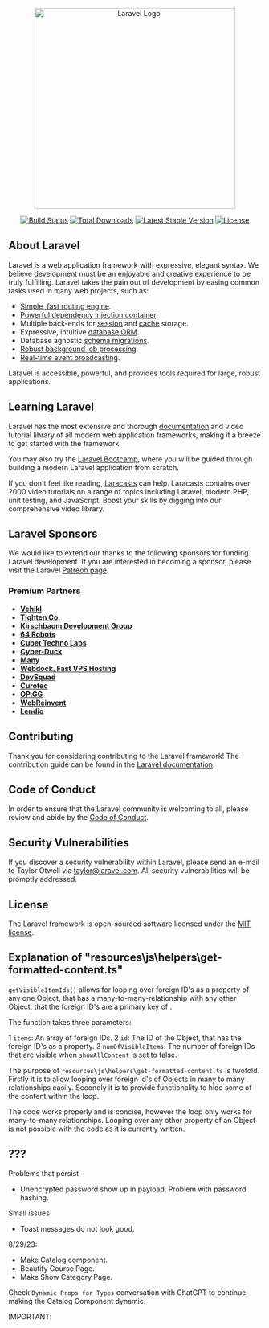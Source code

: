 <p align="center"><a href="https://laravel.com" target="_blank"><img src="https://raw.githubusercontent.com/laravel/art/master/logo-lockup/5%20SVG/2%20CMYK/1%20Full%20Color/laravel-logolockup-cmyk-red.svg" width="400" alt="Laravel Logo"></a></p>

<p align="center">
<a href="https://github.com/laravel/framework/actions"><img src="https://github.com/laravel/framework/workflows/tests/badge.svg" alt="Build Status"></a>
<a href="https://packagist.org/packages/laravel/framework"><img src="https://img.shields.io/packagist/dt/laravel/framework" alt="Total Downloads"></a>
<a href="https://packagist.org/packages/laravel/framework"><img src="https://img.shields.io/packagist/v/laravel/framework" alt="Latest Stable Version"></a>
<a href="https://packagist.org/packages/laravel/framework"><img src="https://img.shields.io/packagist/l/laravel/framework" alt="License"></a>
</p>

## About Laravel

Laravel is a web application framework with expressive, elegant syntax. We believe development must be an enjoyable and creative experience to be truly fulfilling. Laravel takes the pain out of development by easing common tasks used in many web projects, such as:

- [Simple, fast routing engine](https://laravel.com/docs/routing).
- [Powerful dependency injection container](https://laravel.com/docs/container).
- Multiple back-ends for [session](https://laravel.com/docs/session) and [cache](https://laravel.com/docs/cache) storage.
- Expressive, intuitive [database ORM](https://laravel.com/docs/eloquent).
- Database agnostic [schema migrations](https://laravel.com/docs/migrations).
- [Robust background job processing](https://laravel.com/docs/queues).
- [Real-time event broadcasting](https://laravel.com/docs/broadcasting).

Laravel is accessible, powerful, and provides tools required for large, robust applications.

## Learning Laravel

Laravel has the most extensive and thorough [documentation](https://laravel.com/docs) and video tutorial library of all modern web application frameworks, making it a breeze to get started with the framework.

You may also try the [Laravel Bootcamp](https://bootcamp.laravel.com), where you will be guided through building a modern Laravel application from scratch.

If you don't feel like reading, [Laracasts](https://laracasts.com) can help. Laracasts contains over 2000 video tutorials on a range of topics including Laravel, modern PHP, unit testing, and JavaScript. Boost your skills by digging into our comprehensive video library.

## Laravel Sponsors

We would like to extend our thanks to the following sponsors for funding Laravel development. If you are interested in becoming a sponsor, please visit the Laravel [Patreon page](https://patreon.com/taylorotwell).

### Premium Partners

- **[Vehikl](https://vehikl.com/)**
- **[Tighten Co.](https://tighten.co)**
- **[Kirschbaum Development Group](https://kirschbaumdevelopment.com)**
- **[64 Robots](https://64robots.com)**
- **[Cubet Techno Labs](https://cubettech.com)**
- **[Cyber-Duck](https://cyber-duck.co.uk)**
- **[Many](https://www.many.co.uk)**
- **[Webdock, Fast VPS Hosting](https://www.webdock.io/en)**
- **[DevSquad](https://devsquad.com)**
- **[Curotec](https://www.curotec.com/services/technologies/laravel/)**
- **[OP.GG](https://op.gg)**
- **[WebReinvent](https://webreinvent.com/?utm_source=laravel&utm_medium=github&utm_campaign=patreon-sponsors)**
- **[Lendio](https://lendio.com)**

## Contributing

Thank you for considering contributing to the Laravel framework! The contribution guide can be found in the [Laravel documentation](https://laravel.com/docs/contributions).

## Code of Conduct

In order to ensure that the Laravel community is welcoming to all, please review and abide by the [Code of Conduct](https://laravel.com/docs/contributions#code-of-conduct).

## Security Vulnerabilities

If you discover a security vulnerability within Laravel, please send an e-mail to Taylor Otwell via [taylor@laravel.com](mailto:taylor@laravel.com). All security vulnerabilities will be promptly addressed.

## License

The Laravel framework is open-sourced software licensed under the [MIT license](https://opensource.org/licenses/MIT).

## Explanation of "resources\js\helpers\get-formatted-content.ts"
`getVisibleItemIds()` allows for looping over foreign ID's as a property of any one Object, that has a many-to-many-relationship with any other Object, that the foreign ID's are a primary key of .

The function takes three parameters:

1 `items`: An array of foreign IDs.
2 `id`: The ID of the Object, that has the foreign ID's as a property.
3 `numOfVisibleItems`: The number of foreign IDs that are visible when `showAllContent` is set to false.

The purpose of `resources\js\helpers\get-formatted-content.ts` is twofold. Firstly it is to allow looping over foreign id's of Objects in many to many relationships easily. Secondly it is to provide functionality to hide some of the content within the loop.

The code works properly and is concise, however the loop only works for many-to-many relationships. Looping over any other property of an Object is not possible with the code as it is currently written.
## ???
Problems that persist
* Unencrypted password show up in payload. Problem with password hashing.

Small issues
* Toast messages do not look good. 

8/29/23:
* Make Catalog component.
* Beautify Course Page.
* Make Show Category Page.

Check `Dynamic Props for Types` conversation with ChatGPT to continue making the Catalog Component dynamic.

IMPORTANT:

<!-- <div class="course-grid">
    <div v-for="course in props.courses" :key="course.id" class="course-card">
      <div class="course-thumbnail">
        <img :src="course.thumbnail" :alt="course.title" />
      </div>

      <div class="course-details">
        <h3 class="course-title hover-menu-wrapper">
          <router-link :to="{name: 'courses.show', params: {id: course.id}}">
            {{ course.title }}
          </router-link>

          <hover-menu
            :text="`&rarr; Learn more about this course!`"
            :animation-delay=1500
            class="course-title-hover-menu"
            />
        </h3>

        <p class="course-description">
          {{ getVisibleSentences(course.description, course.id, 3) }}
        </p>

        <span class="request-course-info">
          <button v-if="course.description.length" @click="toggleRows(course.id)" class="toggle-content-button">
            {{ courseDescriptionVisibilityFlags[course.id] ? '&uarr; Show less' : 'Read more &darr;' }}
          </button>

          <router-link :to="{name: 'courses.show', params: {id: course.id}}" class="show-course-link">
            &rarr; Read all
          </router-link>
        </span>


        <div v-if="course.categoryIds && course.categoryIds.length > 0" class="course-categories">
          <span class="category-label">
            {{ course.categoryIds.length === 1
            ? 'More courses within the same discipline:'
            : 'More courses within the same disciplines:' }}
          </span>
          
          <span>
            <span v-for="(categoryId, index) in course.categoryIds" :key="index">
              <span class="hover-menu-wrapper">
                <router-link
                  :to="{name: 'categories.show', params: {id: categoryId}}"
                  class="course-category"
                  >
                  {{ getCategoryValue(categoryId)?.title }}
                </router-link>

                <hover-menu
                  :text="`&rarr; View all courses within this discipline`"
                  :animation-delay=1500
                  :opacity=0.92
                  class="category-link-hover-menu"
                  />
                </span>
              <span v-if="index < course.categoryIds.length - 1">, </span>
            </span>
          </span>
        </div>

        <div v-else>This course does not belong to any discipline.</div>
      </div>
    </div>
  </div> -->